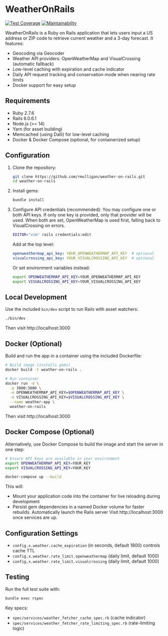 # WeatherOnRails
[![Test Coverage](https://api.codeclimate.com/v1/badges/fbeb238cae8197ea34a1/test_coverage)](https://codeclimate.com/github/rmulligan/weather-on-rails/test_coverage)
[![Maintainability](https://api.codeclimate.com/v1/badges/fbeb238cae8197ea34a1/maintainability)](https://codeclimate.com/github/rmulligan/weather-on-rails/maintainability)

WeatherOnRails is a Ruby on Rails application that lets users input a US address or ZIP code
to retrieve current weather and a 3-day forecast. It features:
  - Geocoding via Geocoder
  - Weather API providers: OpenWeatherMap and VisualCrossing (automatic fallback)
  - Low-level caching with expiration and cache indicator
  - Daily API request tracking and conservation mode when nearing rate limits
  - Docker support for easy setup

## Requirements
- Ruby 2.7.6
- Rails 6.0.6.1
- Node.js (>= 14)
- Yarn (for asset building)
- Memcached (using Dalli) for low-level caching
- Docker & Docker Compose (optional, for containerized setup)

## Configuration
1. Clone the repository:
   ```bash
   git clone https://github.com/rmulligan/weather-on-rails.git
   cd weather-on-rails
   ```
2. Install gems:
   ```bash
   bundle install
   ```
3. Configure API credentials (recommended):
   You may configure one or both API keys. If only one key is provided, only that provider will be used. When both are set, OpenWeatherMap is used first, falling back to VisualCrossing on errors.
   ```bash
   EDITOR="vim" rails credentials:edit
   ```
   Add at the top level:
   ```yaml
   openweathermap_api_key: YOUR_OPENWEATHERMAP_API_KEY  # optional
   visualcrossing_api_key: YOUR_VISUALCROSSING_API_KEY  # optional
   ```
   Or set environment variables instead:
   ```bash
   export OPENWEATHERMAP_API_KEY=YOUR_OPENWEATHERMAP_API_KEY
   export VISUALCROSSING_API_KEY=YOUR_VISUALCROSSING_API_KEY
   ```

## Local Development
Use the included `bin/dev` script to run Rails with asset watchers:
```bash
./bin/dev
```  
Then visit http://localhost:3000

## Docker (Optional)
Build and run the app in a container using the included Dockerfile:
```bash
# Build image (installs gems)
docker build -t weather-on-rails .

# Run container
docker run -d \
  -p 3000:3000 \
  -e OPENWEATHERMAP_API_KEY=$OPENWEATHERMAP_API_KEY \
  -e VISUALCROSSING_API_KEY=$VISUALCROSSING_API_KEY \
  --name weather-app \
  weather-on-rails
```
Then visit http://localhost:3000

## Docker Compose (Optional)
Alternatively, use Docker Compose to build the image and start the server in one step:
```bash
# Ensure API keys are available in your environment
export OPENWEATHERMAP_API_KEY=YOUR_KEY
export VISUALCROSSING_API_KEY=YOUR_KEY

docker-compose up --build
```
This will:
- Mount your application code into the container for live reloading during development
- Persist gem dependencies in a named Docker volume for faster rebuilds. Automatically launch the Rails server
Visit http://localhost:3000 once services are up.

## Configuration Settings
- `config.x.weather.cache_expiration` (in seconds, default 1800) controls cache TTL
- `config.x.weather.rate_limit.openweathermap` (daily limit, default 1000)
- `config.x.weather.rate_limit.visualcrossing` (daily limit, default 1000)

## Testing
Run the full test suite with:
```bash
bundle exec rspec
```  
Key specs:
  - `spec/services/weather_fetcher_cache_spec.rb` (cache indicator)
  - `spec/services/weather_fetcher_rate_limiting_spec.rb` (rate-limiting logic)
